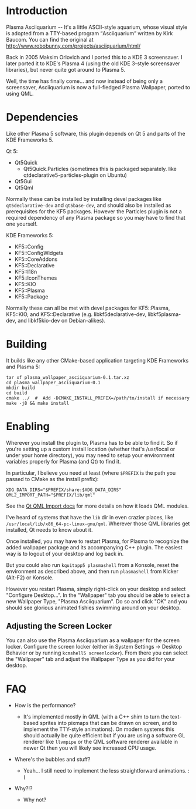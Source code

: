 # Introduction

Plasma Asciiquarium -- It's a little ASCII-style aquarium, whose visual style
is adopted from a TTY-based program <q>Asciiquarium</q> written by Kirk Baucom.
You can find the original at
http://www.robobunny.com/projects/asciiquarium/html/

Back in 2005 Maksim Orlovich and I ported this to a KDE 3 screensaver.  I later
ported it to KDE's Plasma 4 (using the old KDE 3-style screensaver libraries),
but never quite got around to Plasma 5.

Well, the time has finally come... and now instead of being only a screensaver,
Asciiquarium is now a full-fledged Plasma Wallpaper, ported to using QML.

# Dependencies

Like other Plasma 5 software, this plugin depends on Qt 5 and parts of the KDE Frameworks 5.

Qt 5:

- Qt5Quick
  - Qt5Quick.Particles (sometimes this is packaged separately. like
    qtdeclarative5-particles-plugin on Ubuntu)
- Qt5Gui
- Qt5Qml

Normally these can be installed by installing devel packages like
`qt5declarative-dev` and `qt5base-dev`, and should also be installed as
prerequisites for the KF5 packages.  However the Particles plugin is not a
required dependency of any Plasma package so you may have to find that one
yourself.

KDE Frameworks 5:

- KF5::Config
- KF5::ConfigWidgets
- KF5::CoreAddons
- KF5::Declarative
- KF5::I18n
- KF5::IconThemes
- KF5::KIO
- KF5::Plasma
- KF5::Package

Normally these can all be met with devel packages for KF5::Plasma, KF5::KIO,
and KF5::Declarative (e.g. libkf5declarative-dev, libkf5plasma-dev, and
libkf5kio-dev on Debian-alikes).

# Building

It builds like any other CMake-based application targeting KDE Frameworks and
Plasma 5:

    tar xf plasma_wallpaper_asciiquarium-0.1.tar.xz
    cd plasma_wallpaper_asciiquarium-0.1
    mkdir build
    cd build
    cmake ../  #  Add -DCMAKE_INSTALL_PREFIX=/path/to/install if necessary
    make -j8 && make install

# Enabling

Wherever you install the plugin to, Plasma has to be able to find it.  So if you're setting up
a custom install location (whether that's /usr/local or under your home directory), you may need
to setup your environment variables properly for Plasma (and Qt) to find it.

In particular, I believe you need at least (where `$PREFIX` is the path you
passed to CMake as the install prefix):

    XDG_DATA_DIRS="$PREFIX/share:$XDG_DATA_DIRS"
    QML2_IMPORT_PATH="$PREFIX/lib/qml"

See the [Qt QML Import docs](http://doc.qt.io/qt-5/qtqml-syntax-imports.html)
for more details on how it loads QML modules.

I've heard of systems that have the `lib` dir in even crazier places, like
`/usr/local/lib/x86_64-pc-linux-gnu/qml`.  Wherever those QML libraries get
installed, Qt needs to know about it.

Once installed, you may have to restart Plasma, for Plasma to recognize the
added wallpaper package and its accompanying C++ plugin.  The easiest way is to
logout of your desktop and log back in.

But you could also run `kquitapp5 plasmashell` from a Konsole, reset the
environment as described above, and then run `plasmashell` from Kicker (Alt-F2)
or Konsole.

However you restart Plasma, simply right-click on your desktop and select
"Configure Desktop...".  In the "Wallpaper" tab you should be able to select a
new Wallpaper Type, "Plasma Asciiquarium".  Do so and click "OK" and you should
see glorious animated fishies swimming around on your desktop.

## Adjusting the Screen Locker

You can also use the Plasma Asciiquarium as a wallpaper for the screen locker.
Configure the screen locker (either in System Settings -> Desktop Behavior or
by running `kcmshell5 screenlocker`).  From there you can select the "Wallpaper"
tab and adjust the Wallpaper Type as you did for your desktop.

# FAQ

- How is the performance?
    - It's implemented mostly in QML (with a C++ shim to turn the text-based
      sprites into pixmaps that can be drawn on screen, and to implement the
      TTY-style animations).  On modern systems this should actually be quite
      efficient but if you are using a software GL renderer like `llvmpipe` or
      the QML software renderer available in newer Qt then you will likely see
      increased CPU usage.

- Where's the bubbles and stuff?
    - Yeah... I still need to implement the less straightforward animations. :(

- Why?!?
    - Why not?
